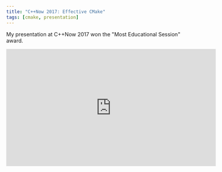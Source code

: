 ```yaml
---
title: "C++Now 2017: Effective CMake"
tags: [cmake, presentation]
---
```


My presentation at C++Now 2017 won the "Most Educational Session" award.

<iframe
  width="560"
  height="315"
  src="https://www.youtube.com/embed/bsXLMQ6WgIk?si=YzjjFzuBtqOaOyMw"
  title="YouTube video player"
  frameborder="0"
  allow="accelerometer; autoplay; clipboard-write; encrypted-media; gyroscope; picture-in-picture; web-share"
  referrerpolicy="strict-origin-when-cross-origin"
  allowfullscreen></iframe>
